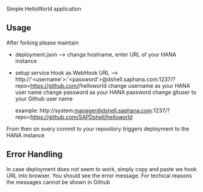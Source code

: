 Simple HelloWorld application

Usage
-----
After forking please maintain
- deployment.json
  --> change hostname, enter URL of your HANA instance

- setup service Hook as WebHook URL
  --> http://'<username'>:'<password'>@dshell.saphana.com:1237/?repo=https://github.com/<gituser>/helloworld
    change username as your HANA user name
    change password as your HANA password
    change gituser to your Github user name

    example: http://system:manager@dshell.saphana.com:1237/?repo=https://github.com/SAPDshell/helloworld


From then on every commit to your repository triggers deployment to the HANA instance


Error Handling
--------------
In case deployment does not seem to work, simply copy and paste we hook URL into browser.
You should see the error message.
For techical reasons the messages cannot be shown in Github
